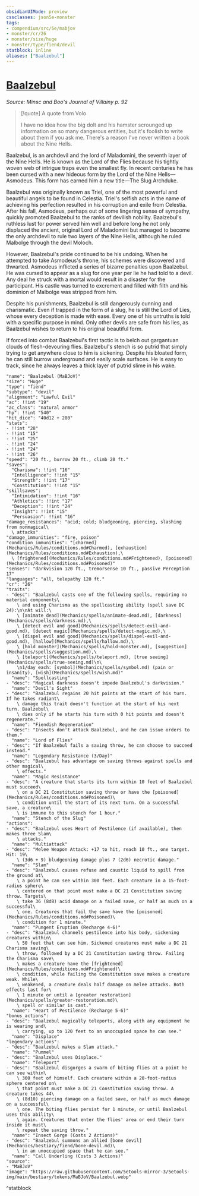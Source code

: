 ```yaml
---
obsidianUIMode: preview
cssclasses: json5e-monster
tags:
- compendium/src/5e/mabjov
- monster/cr/26
- monster/size/huge
- monster/type/fiend/devil
statblock: inline
aliases: ["Baalzebul"]
---
```

# [Baalzebul](Mechanics\bestiary\npc/baalzebul-mabjov.md)
*Source: Minsc and Boo's Journal of Villainy p. 92*  

> [!quote] A quote from Volo  
> 
> I have no idea how the big dolt and his hamster scrounged up information on so many dangerous entities, but it's foolish to write about them if you ask me. There's a reason I've never written a book about the Nine Hells.

Baalzebul, is an archdevil and the lord of Maladomini, the seventh layer of the Nine Hells. He is known as the Lord of the Flies because his tightly woven web of intrigue traps even the smallest fly. In recent centuries he has been cursed with a new hideous form by the Lord of the Nine Hells—Asmodeus. This form has earned him a new title—The Slug Archduke.

Baalzebul was originally known as Triel, one of the most powerful and beautiful angels to be found in Celestia. Triel's selfish acts in the name of achieving his perfection resulted in his corruption and exile from Celestia. After his fall, Asmodeus, perhaps out of some lingering sense of sympathy, quickly promoted Baalzebul to the ranks of devilish nobility. Baalzebul's ruthless lust for power served him well and before long he not only displaced the ancient, original Lord of Maladomini but managed to become the only archdevil to rule two layers of the Nine Hells, although he ruled Malbolge through the devil Moloch.

However, Baalzebul's pride continued to be his undoing. When he attempted to take Asmodeus's throne, his schemes were discovered and thwarted. Asmodeus inflicted a series of bizarre penalties upon Baalzebul. He was cursed to appear as a slug for one year per lie he had told to a devil. Any deal he struck with a mortal would result in a disaster for the participant. His castle was turned to excrement and filled with filth and his dominion of Malbolge was stripped from him.

Despite his punishments, Baalzebul is still dangerously cunning and charismatic. Even if trapped in the form of a slug, he is still the Lord of Lies, whose every deception is made with ease. Every one of his untruths is told with a specific purpose in mind. Only other devils are safe from his lies, as Baalzebul wishes to return to his original beautiful form.

If forced into combat Baalzebul's first tactic is to belch out gargantuan clouds of flesh-devouring flies. Baalzebul's stench is so putrid that simply trying to get anywhere close to him is sickening. Despite his bloated form, he can still burrow underground and easily scale surfaces. He is easy to track, since he always leaves a thick layer of putrid slime in his wake.

```statblock
"name": "Baalzebul (MaBJoV)"
"size": "Huge"
"type": "fiend"
"subtype": "devil"
"alignment": "Lawful Evil"
"ac": !!int "19"
"ac_class": "natural armor"
"hp": !!int "540"
"hit_dice": "40d12 + 280"
"stats":
- !!int "28"
- !!int "15"
- !!int "25"
- !!int "24"
- !!int "24"
- !!int "26"
"speed": "20 ft., burrow 20 ft., climb 20 ft."
"saves":
  "Charisma": !!int "16"
  "Intelligence": !!int "15"
  "Strength": !!int "17"
  "Constitution": !!int "15"
"skillsaves":
  "Intimidation": !!int "16"
  "Athletics": !!int "17"
  "Deception": !!int "24"
  "Insight": !!int "15"
  "Persuasion": !!int "16"
"damage_resistances": "acid; cold; bludgeoning, piercing, slashing from nonmagical\
  \ attacks"
"damage_immunities": "fire, poison"
"condition_immunities": "[charmed](Mechanics/Rules/conditions.md#Charmed), [exhaustion](Mechanics/Rules/conditions.md#Exhaustion),\
  \ [frightened](Mechanics/Rules/conditions.md#Frightened), [poisoned](Mechanics/Rules/conditions.md#Poisoned)"
"senses": "darkvision 120 ft., tremorsense 10 ft., passive Perception 17"
"languages": "all, telepathy 120 ft."
"cr": "26"
"traits":
- "desc": "Baalzebul casts one of the following spells, requiring no material components\
    \ and using Charisma as the spellcasting ability (spell save DC 24):\n\nAt will:\
    \ [animate dead](Mechanics/spells/animate-dead.md), [darkness](Mechanics/spells/darkness.md),\
    \ [detect evil and good](Mechanics/spells/detect-evil-and-good.md), [detect magic](Mechanics/spells/detect-magic.md),\
    \ [dispel evil and good](Mechanics/spells/dispel-evil-and-good.md), [hallow](Mechanics/spells/hallow.md),\
    \ [hold monster](Mechanics/spells/hold-monster.md), [suggestion](Mechanics/spells/suggestion.md),\
    \ [teleport](Mechanics/spells/teleport.md), [true seeing](Mechanics/spells/true-seeing.md)\n\
    \n1/day each: [symbol](Mechanics/spells/symbol.md) (pain or insanity), [wish](Mechanics/spells/wish.md)"
  "name": "Spellcasting"
- "desc": "Magical darkness doesn't impede Baalzebul's darkvision."
  "name": "Devil's Sight"
- "desc": "Baalzebul regains 20 hit points at the start of his turn. If he takes radiant\
    \ damage this trait doesn't function at the start of his next turn. Baalzebul\
    \ dies only if he starts his turn with 0 hit points and doesn't regenerate."
  "name": "Fiendish Regeneration"
- "desc": "Insects don't attack Baalzebul, and he can issue orders to them."
  "name": "Lord of Flies"
- "desc": "If Baalzebul fails a saving throw, he can choose to succeed instead."
  "name": "Legendary Resistance (3/Day)"
- "desc": "Baalzebul has advantage on saving throws against spells and other magical\
    \ effects."
  "name": "Magic Resistance"
- "desc": "A creature that starts its turn within 10 feet of Baalzebul must succeed\
    \ on a DC 21 Constitution saving throw or have the [poisoned](Mechanics/Rules/conditions.md#Poisoned)\
    \ condition until the start of its next turn. On a successful save, a creature\
    \ is immune to this stench for 1 hour."
  "name": "Stench of the Slug"
"actions":
- "desc": "Baalzebul uses Heart of Pestilence (if available), then makes three Slam\
    \ attacks."
  "name": "Multiattack"
- "desc": "Melee Weapon Attack: +17 to hit, reach 10 ft., one target. Hit: 19\
    \ (3d6 + 9) bludgeoning damage plus 7 (2d6) necrotic damage."
  "name": "Slam"
- "desc": "Baalzebul causes refuse and caustic liquid to spill from the ground at\
    \ a point he can see within 300 feet. Each creature in a 15-foot-radius sphere\
    \ centered on that point must make a DC 21 Constitution saving throw. Targets\
    \ take 36 (8d8) acid damage on a failed save, or half as much on a successful\
    \ one. Creatures that fail the save have the [poisoned](Mechanics/Rules/conditions.md#Poisoned)\
    \ condition for 1 minute."
  "name": "Pungent Eruption (Recharge 4-6)"
- "desc": "Baalzebul channels pestilence into his body, sickening creatures within\
    \ 50 feet that can see him. Sickened creatures must make a DC 21 Charisma saving\
    \ throw, followed by a DC 21 Constitution saving throw. Failing the Charisma save\
    \ makes a creature have the [frightened](Mechanics/Rules/conditions.md#Frightened)\
    \ condition, while failing the Constitution save makes a creature weak. While\
    \ weakened, a creature deals half damage on melee attacks. Both effects last for\
    \ 1 minute or until a [greater restoration](Mechanics/spells/greater-restoration.md)\
    \ spell or similar is cast."
  "name": "Heart of Pestilence (Recharge 5-6)"
"bonus_actions":
- "desc": "Baalzebul magically teleports, along with any equipment he is wearing and\
    \ carrying, up to 120 feet to an unoccupied space he can see."
  "name": "Displace"
"legendary_actions":
- "desc": "Baalzebul makes a Slam attack."
  "name": "Pummel"
- "desc": "Baalzebul uses Displace."
  "name": "Teleport"
- "desc": "Baalzebul disgorges a swarm of biting flies at a point he can see within\
    \ 300 feet of himself. Each creature within a 20-foot-radius sphere centered on\
    \ that point must make a DC 21 Constitution saving throw. A creature takes 44\
    \ (8d10) piercing damage on a failed save, or half as much damage on a successful\
    \ one. The biting flies persist for 1 minute, or until Baalzebul uses this ability\
    \ again. Creatures that enter the flies' area or end their turn inside it must\
    \ repeat the saving throw."
  "name": "Insect Gorge (Costs 2 Actions)"
- "desc": "Baalzebul summons an allied [bone devil](Mechanics/bestiary/fiend/bone-devil.md)\
    \ in an unoccupied space that he can see."
  "name": "Call Underling (Costs 3 Actions)"
"source":
- "MaBJoV"
"image": "https://raw.githubusercontent.com/5etools-mirror-3/5etools-img/main/bestiary/tokens/MaBJoV/Baalzebul.webp"
```
^statblock